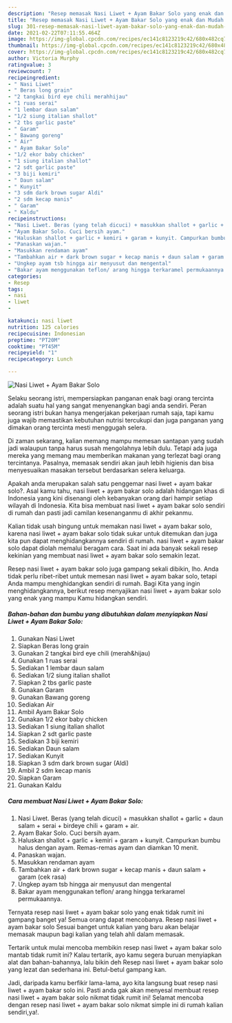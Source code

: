 ```yaml
---
description: "Resep memasak Nasi Liwet + Ayam Bakar Solo yang enak dan Mudah Dibuat"
title: "Resep memasak Nasi Liwet + Ayam Bakar Solo yang enak dan Mudah Dibuat"
slug: 301-resep-memasak-nasi-liwet-ayam-bakar-solo-yang-enak-dan-mudah-dibuat
date: 2021-02-22T07:11:55.464Z
image: https://img-global.cpcdn.com/recipes/ec141c8123219c42/680x482cq70/nasi-liwet-ayam-bakar-solo-foto-resep-utama.jpg
thumbnail: https://img-global.cpcdn.com/recipes/ec141c8123219c42/680x482cq70/nasi-liwet-ayam-bakar-solo-foto-resep-utama.jpg
cover: https://img-global.cpcdn.com/recipes/ec141c8123219c42/680x482cq70/nasi-liwet-ayam-bakar-solo-foto-resep-utama.jpg
author: Victoria Murphy
ratingvalue: 3
reviewcount: 7
recipeingredient:
- " Nasi Liwet"
- " Beras long grain"
- "2 tangkai bird eye chili merahhijau"
- "1 ruas serai"
- "1 lembar daun salam"
- "1/2 siung italian shallot"
- "2 tbs garlic paste"
- " Garam"
- " Bawang goreng"
- " Air"
- " Ayam Bakar Solo"
- "1/2 ekor baby chicken"
- "1 siung italian shallot"
- "2 sdt garlic paste"
- "3 biji kemiri"
- " Daun salam"
- " Kunyit"
- "3 sdm dark brown sugar Aldi"
- "2 sdm kecap manis"
- " Garam"
- " Kaldu"
recipeinstructions:
- "Nasi Liwet. Beras (yang telah dicuci) + masukkan shallot + garlic + daun salam + serai + birdeye chili + garam + air."
- "Ayam Bakar Solo. Cuci bersih ayam."
- "Haluskan shallot + garlic + kemiri + garam + kunyit. Campurkan bumbu halus dengan ayam. Remas-remas ayam dan diamkan 10 menit."
- "Panaskan wajan."
- "Masukkan rendaman ayam"
- "Tambahkan air + dark brown sugar + kecap manis + daun salam + garam (cek rasa)"
- "Ungkep ayam tsb hingga air menyusut dan mengental"
- "Bakar ayam menggunakan teflon/ arang hingga terkaramel permukaannya."
categories:
- Resep
tags:
- nasi
- liwet
- 

katakunci: nasi liwet  
nutrition: 125 calories
recipecuisine: Indonesian
preptime: "PT20M"
cooktime: "PT45M"
recipeyield: "1"
recipecategory: Lunch

---
```



![Nasi Liwet + Ayam Bakar Solo](https://img-global.cpcdn.com/recipes/ec141c8123219c42/680x482cq70/nasi-liwet-ayam-bakar-solo-foto-resep-utama.jpg)

Selaku seorang istri, mempersiapkan panganan enak bagi orang tercinta adalah suatu hal yang sangat menyenangkan bagi anda sendiri. Peran seorang istri bukan hanya mengerjakan pekerjaan rumah saja, tapi kamu juga wajib memastikan kebutuhan nutrisi tercukupi dan juga panganan yang dimakan orang tercinta mesti menggugah selera.

Di zaman  sekarang, kalian memang mampu memesan santapan yang sudah jadi walaupun tanpa harus susah mengolahnya lebih dulu. Tetapi ada juga mereka yang memang mau memberikan makanan yang terlezat bagi orang tercintanya. Pasalnya, memasak sendiri akan jauh lebih higienis dan bisa menyesuaikan masakan tersebut berdasarkan selera keluarga. 



Apakah anda merupakan salah satu penggemar nasi liwet + ayam bakar solo?. Asal kamu tahu, nasi liwet + ayam bakar solo adalah hidangan khas di Indonesia yang kini disenangi oleh kebanyakan orang dari hampir setiap wilayah di Indonesia. Kita bisa membuat nasi liwet + ayam bakar solo sendiri di rumah dan pasti jadi camilan kesenanganmu di akhir pekanmu.

Kalian tidak usah bingung untuk memakan nasi liwet + ayam bakar solo, karena nasi liwet + ayam bakar solo tidak sukar untuk ditemukan dan juga kita pun dapat menghidangkannya sendiri di rumah. nasi liwet + ayam bakar solo dapat diolah memalui beragam cara. Saat ini ada banyak sekali resep kekinian yang membuat nasi liwet + ayam bakar solo semakin lezat.

Resep nasi liwet + ayam bakar solo juga gampang sekali dibikin, lho. Anda tidak perlu ribet-ribet untuk memesan nasi liwet + ayam bakar solo, tetapi Anda mampu menghidangkan sendiri di rumah. Bagi Kita yang ingin menghidangkannya, berikut resep menyajikan nasi liwet + ayam bakar solo yang enak yang mampu Kamu hidangkan sendiri.

<!--inarticleads1-->

##### Bahan-bahan dan bumbu yang dibutuhkan dalam menyiapkan Nasi Liwet + Ayam Bakar Solo:

1. Gunakan  Nasi Liwet
1. Siapkan  Beras long grain
1. Gunakan 2 tangkai bird eye chili (merah&amp;hijau)
1. Gunakan 1 ruas serai
1. Sediakan 1 lembar daun salam
1. Sediakan 1/2 siung italian shallot
1. Siapkan 2 tbs garlic paste
1. Gunakan  Garam
1. Gunakan  Bawang goreng
1. Sediakan  Air
1. Ambil  Ayam Bakar Solo
1. Gunakan 1/2 ekor baby chicken
1. Sediakan 1 siung italian shallot
1. Siapkan 2 sdt garlic paste
1. Sediakan 3 biji kemiri
1. Sediakan  Daun salam
1. Sediakan  Kunyit
1. Siapkan 3 sdm dark brown sugar (Aldi)
1. Ambil 2 sdm kecap manis
1. Siapkan  Garam
1. Gunakan  Kaldu




<!--inarticleads2-->

##### Cara membuat Nasi Liwet + Ayam Bakar Solo:

1. Nasi Liwet. Beras (yang telah dicuci) + masukkan shallot + garlic + daun salam + serai + birdeye chili + garam + air.
1. Ayam Bakar Solo. Cuci bersih ayam.
1. Haluskan shallot + garlic + kemiri + garam + kunyit. Campurkan bumbu halus dengan ayam. Remas-remas ayam dan diamkan 10 menit.
1. Panaskan wajan.
1. Masukkan rendaman ayam
1. Tambahkan air + dark brown sugar + kecap manis + daun salam + garam (cek rasa)
1. Ungkep ayam tsb hingga air menyusut dan mengental
1. Bakar ayam menggunakan teflon/ arang hingga terkaramel permukaannya.




Ternyata resep nasi liwet + ayam bakar solo yang enak tidak rumit ini gampang banget ya! Semua orang dapat mencobanya. Resep nasi liwet + ayam bakar solo Sesuai banget untuk kalian yang baru akan belajar memasak maupun bagi kalian yang telah ahli dalam memasak.

Tertarik untuk mulai mencoba membikin resep nasi liwet + ayam bakar solo mantab tidak rumit ini? Kalau tertarik, ayo kamu segera buruan menyiapkan alat dan bahan-bahannya, lalu bikin deh Resep nasi liwet + ayam bakar solo yang lezat dan sederhana ini. Betul-betul gampang kan. 

Jadi, daripada kamu berfikir lama-lama, ayo kita langsung buat resep nasi liwet + ayam bakar solo ini. Pasti anda gak akan menyesal membuat resep nasi liwet + ayam bakar solo nikmat tidak rumit ini! Selamat mencoba dengan resep nasi liwet + ayam bakar solo nikmat simple ini di rumah kalian sendiri,ya!.

